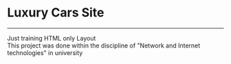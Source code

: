 # Luxury Cars Site
----
Just training HTML only Layout<br>
This project was done within the discipline of "Network and Internet technologies" in university
